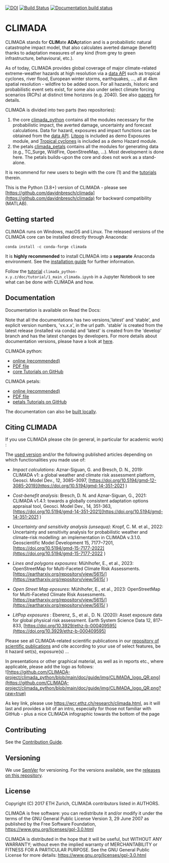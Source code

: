 [![DOI](https://zenodo.org/badge/112729129.svg)](https://zenodo.org/badge/latestdoi/112729129)
[![Build Status](http://ied-wcr-jenkins.ethz.ch/buildStatus/icon?job=climada_branches/develop)](http://ied-wcr-jenkins.ethz.ch/job/climada_branches/)
[![Documentation build status](https://img.shields.io/readthedocs/climada-python.svg?style=flat-square)](https://readthedocs.org/projects/climada-python/builds/)

# CLIMADA

CLIMADA stands for **CLIM**ate **ADA**ptation and is a probabilistic natural catastrophe impact model, that also calculates averted damage (benefit) thanks to adaptation measures of any kind (from grey to green infrastructure, behavioural, etc.).

As of today, CLIMADA provides global coverage of major climate-related extreme-weather hazards at high resolution via a [data API](https://climada.ethz.ch/data-api/v1/docs) such as tropical cyclones, river flood, European winter storms, earthquakes, ..., all at 4km spatial resolution - wildfire to be added soon. For all hazards, historic and probabilistic event sets exist, for some also under select climate forcing scenarios (RCPs) at distinct time horizons (e.g. 2040). See also [papers](https://github.com/CLIMADA-project/climada_papers) for details.

CLIMADA is divided into two parts (two repositories):

1. the core [climada_python](https://github.com/CLIMADA-project/climada_python) contains all the modules necessary for the probabilistic impact, the averted damage, uncertainty and forecast calculations. Data for hazard, exposures and impact functions can be obtained from the [data API](https://github.com/CLIMADA-project/climada_python/blob/main/doc/tutorial/climada_util_api_client.ipynb). [Litpop](https://github.com/CLIMADA-project/climada_python/blob/main/doc/tutorial/climada_entity_LitPop.ipynb) is included as demo Exposures module, and [Tropical cyclones](https://github.com/CLIMADA-project/climada_python/blob/main/doc/tutorial/climada_hazard_TropCyclone.ipynb) is included as a demo Hazard module.
2. the petals [climada_petals](https://github.com/CLIMADA-project/climada_petals) contains all the modules for generating data (e.g., TC_Surge, WildFire, OpenStreeMap, ...). Most development is done here. The petals builds-upon the core and does not work as a stand-alone.

It is recommend for new users to begin with the core (1) and the [tutorials](https://github.com/CLIMADA-project/climada_python/tree/main/doc/tutorial) therein.

This is the Python (3.8+) version of CLIMADA - please see [https://github.com/davidnbresch/climada](https://github.com/davidnbresch/climada) for backward compatibility (MATLAB).

## Getting started

CLIMADA runs on Windows, macOS and Linux.
The released versions of the CLIMADA core can be installed directly through Anaconda:

```shell
conda install -c conda-forge climada
```

It is **highly recommended** to install CLIMADA into a **separate** Anaconda environment.
See the [installation guide](https://climada-python.readthedocs.io/en/latest/guide/install.html) for further information.

Follow the [tutorial](https://climada-python.readthedocs.io/en/stable/tutorial/1_main_climada.html) `climada_python-x.y.z/doc/tutorial/1_main_climada.ipynb` in a Jupyter Notebook to see what can be done with CLIMADA and how.

## Documentation

Documentation is available on Read the Docs:

Note that all the documentations has two versions,'latest' and 'stable', and explicit version numbers, 'vx.x.x', in the url path. 'stable' is created from the latest release (installed via conda) and 'latest' is created from the 'develop' branch and has the latest changes by developers. For more details about documentation versions, please have a look at [here](https://readthedocs.org/projects/climada-python/versions/).

CLIMADA python:

* [online (recommended)](https://climada-python.readthedocs.io/en/latest/)
* [PDF file](https://climada-python.readthedocs.io/_/downloads/en/stable/pdf/)
* [core Tutorials on GitHub](https://github.com/CLIMADA-project/climada_python/tree/main/doc/tutorial)

CLIMADA petals:

* [online (recommended)](https://climada-petals.readthedocs.io/en/latest/)
* [PDF file](https://climada-petals.readthedocs.io/_/downloads/en/stable/pdf/)
* [petals Tutorials on GitHub](https://github.com/CLIMADA-project/climada_petals/tree/main/doc/tutorial)

The documentation can also be [built locally](https://climada-python.readthedocs.io/en/latest/README.html).

## Citing CLIMADA

If you use CLIMADA please cite (in general, in particular for academic work) :

The [used version](https://zenodo.org/search?page=1&size=20&q=climada) and/or the following published articles depending on which functionalities you made use of:

- *Impact calculations*: Aznar-Siguan, G. and Bresch, D. N., 2019: CLIMADA v1: a global weather and climate risk assessment platform, Geosci. Model Dev., 12, 3085–3097, [https://doi.org/10.5194/gmd-12-3085-2019](https://doi.org/10.5194/gmd-14-351-2021
)

- *Cost-benefit analysis*: Bresch, D. N. and Aznar-Siguan, G., 2021: CLIMADA v1.4.1: towards a globally consistent adaptation options appraisal tool, Geosci. Model Dev., 14, 351-363, [https://doi.org/10.5194/gmd-14-351-2021](https://doi.org/10.5194/gmd-14-351-2021
)

- *Uncertainty and sensitivity analysis (unsequa)*:  Kropf, C. M. et al., 2022: Uncertainty and sensitivity analysis for probabilistic weather and climate-risk modelling: an implementation in CLIMADA v.3.1.0. Geoscientific Model Development 15, 7177–7201, [https://doi.org/10.5194/gmd-15-7177-2022](https://doi.org/10.5194/gmd-15-7177-2022
)

- *Lines and polygons exposures*: Mühlhofer, E., et al., 2023: OpenStreetMap for Multi-Faceted Climate Risk Assessments. [https://eartharxiv.org/repository/view/5615/](https://eartharxiv.org/repository/view/5615/
)

- *Open Street Map eposures*: Mühlhofer, E., et al., 2023: OpenStreetMap for Multi-Faceted Climate Risk Assessments. [https://eartharxiv.org/repository/view/5615/](https://eartharxiv.org/repository/view/5615/
)

- *LitPop exposures* : Eberenz, S., et al., D. N. (2020): Asset exposure data for global physical risk assessment. Earth System Science Data 12, 817–833, [https://doi.org/10.3929/ethz-b-000409595](https://doi.org/10.3929/ethz-b-000409595)


Please see all CLIMADA-related scientific publications in our [repository of scientific publications](https://github.com/CLIMADA-project/climada_papers) and cite according to your use of select features, be it hazard set(s), exposure(s) ...

In presentations or other graphical material, as well as in reports etc., where applicable, please add the logo as follows:\
![https://github.com/CLIMADA-project/climada_python/blob/main/doc/guide/img/CLIMADA_logo_QR.png](https://github.com/CLIMADA-project/climada_python/blob/main/doc/guide/img/CLIMADA_logo_QR.png?raw=true)

As key link, please use https://wcr.ethz.ch/research/climada.html, as it will last and provides a bit of an intro, especially for those not familiar with GitHub - plus a nice CLIMADA infographic towards the bottom of the page

## Contributing

See the [Contribution Guide](CONTRIBUTING.md).

## Versioning

We use [SemVer](http://semver.org/) for versioning. For the versions available, see the [releases on this repository](https://github.com/CLIMADA-project/climada_python/releases).

## License

Copyright (C) 2017 ETH Zurich, CLIMADA contributors listed in AUTHORS.

CLIMADA is free software: you can redistribute it and/or modify it under the terms of the GNU General Public License Version 3, 29 June 2007 as published by the Free Software Foundation, https://www.gnu.org/licenses/gpl-3.0.html

CLIMADA is distributed in the hope that it will be useful, but WITHOUT ANY WARRANTY; without even the implied warranty of MERCHANTABILITY or FITNESS FOR A PARTICULAR PURPOSE. See the GNU General Public License for more details: https://www.gnu.org/licenses/gpl-3.0.html
